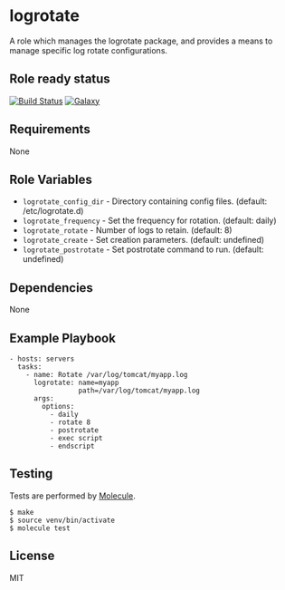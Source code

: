 logrotate
=========

A role which manages the logrotate package, and provides a means to manage specific log rotate configurations.

Role ready status
-----------------

[![Build Status](http://img.shields.io/travis/retr0h/ansible-logrotate.svg?style=flat-square)](https://travis-ci.org/retr0h/ansible-etcd)
[![Galaxy](http://img.shields.io/badge/galaxy-ansible--logrotate-blue.svg?style=flat-square)](https://galaxy.ansible.com/list#/roles/1131)

Requirements
------------

None

Role Variables
--------------

* `logrotate_config_dir` - Directory containing config files.
                           (default: /etc/logrotate.d)
* `logrotate_frequency` - Set the frequency for rotation. (default: daily)
* `logrotate_rotate` - Number of logs to retain. (default: 8)
* `logrotate_create` - Set creation parameters. (default: undefined)
* `logrotate_postrotate` - Set postrotate command to run. (default: undefined)

Dependencies
------------

None

Example Playbook
----------------

    - hosts: servers
      tasks:
        - name: Rotate /var/log/tomcat/myapp.log
          logrotate: name=myapp
                     path=/var/log/tomcat/myapp.log
          args:
            options:
              - daily
              - rotate 8
              - postrotate
              - exec script
              - endscript

Testing
-------

Tests are performed by [Molecule](http://molecule.readthedocs.org/en/latest/).

    $ make
    $ source venv/bin/activate
    $ molecule test

License
-------

MIT
